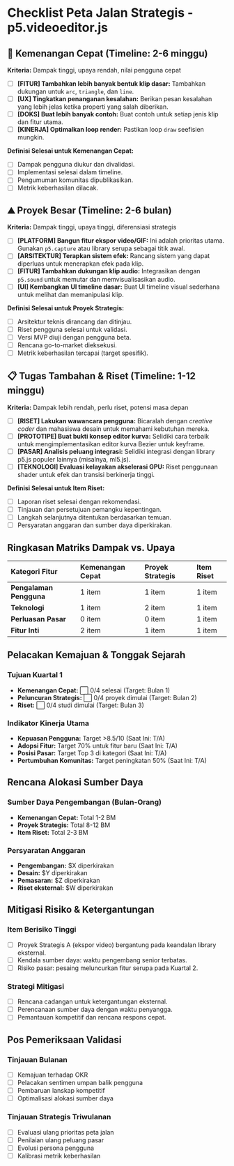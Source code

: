 # Checklist Peta Jalan Strategis - p5.videoeditor.js

## 🥇 Kemenangan Cepat (Timeline: 2-6 minggu)
**Kriteria:** Dampak tinggi, upaya rendah, nilai pengguna cepat

- [ ] **[FITUR] Tambahkan lebih banyak bentuk klip dasar:** Tambahkan dukungan untuk `arc`, `triangle`, dan `line`.
- [ ] **[UX] Tingkatkan penanganan kesalahan:** Berikan pesan kesalahan yang lebih jelas ketika properti yang salah diberikan.
- [ ] **[DOKS] Buat lebih banyak contoh:** Buat contoh untuk setiap jenis klip dan fitur utama.
- [ ] **[KINERJA] Optimalkan loop render:** Pastikan loop `draw` seefisien mungkin.

**Definisi Selesai untuk Kemenangan Cepat:**
- [ ] Dampak pengguna diukur dan divalidasi.
- [ ] Implementasi selesai dalam timeline.
- [ ] Pengumuman komunitas dipublikasikan.
- [ ] Metrik keberhasilan dilacak.

## ⛰️ Proyek Besar (Timeline: 2-6 bulan)
**Kriteria:** Dampak tinggi, upaya tinggi, diferensiasi strategis

- [ ] **[PLATFORM] Bangun fitur ekspor video/GIF:** Ini adalah prioritas utama. Gunakan `p5.capture` atau library serupa sebagai titik awal.
- [ ] **[ARSITEKTUR] Terapkan sistem efek:** Rancang sistem yang dapat diperluas untuk menerapkan efek pada klip.
- [ ] **[FITUR] Tambahkan dukungan klip audio:** Integrasikan dengan `p5.sound` untuk memutar dan memvisualisasikan audio.
- [ ] **[UI] Kembangkan UI timeline dasar:** Buat UI timeline visual sederhana untuk melihat dan memanipulasi klip.

**Definisi Selesai untuk Proyek Strategis:**
- [ ] Arsitektur teknis dirancang dan ditinjau.
- [ ] Riset pengguna selesai untuk validasi.
- [ ] Versi MVP diuji dengan pengguna beta.
- [ ] Rencana go-to-market dieksekusi.
- [ ] Metrik keberhasilan tercapai (target spesifik).

## 📋 Tugas Tambahan & Riset (Timeline: 1-12 minggu)
**Kriteria:** Dampak lebih rendah, perlu riset, potensi masa depan

- [ ] **[RISET] Lakukan wawancara pengguna:** Bicaralah dengan *creative coder* dan mahasiswa desain untuk memahami kebutuhan mereka.
- [ ] **[PROTOTIPE] Buat bukti konsep editor kurva:** Selidiki cara terbaik untuk mengimplementasikan editor kurva Bezier untuk keyframe.
- [ ] **[PASAR] Analisis peluang integrasi:** Selidiki integrasi dengan library p5.js populer lainnya (misalnya, ml5.js).
- [ ] **[TEKNOLOGI] Evaluasi kelayakan akselerasi GPU:** Riset penggunaan shader untuk efek dan transisi berkinerja tinggi.

**Definisi Selesai untuk Item Riset:**
- [ ] Laporan riset selesai dengan rekomendasi.
- [ ] Tinjauan dan persetujuan pemangku kepentingan.
- [ ] Langkah selanjutnya ditentukan berdasarkan temuan.
- [ ] Persyaratan anggaran dan sumber daya diperkirakan.

## Ringkasan Matriks Dampak vs. Upaya

| Kategori Fitur | Kemenangan Cepat | Proyek Strategis | Item Riset |
| :--- | :--- | :--- | :--- |
| **Pengalaman Pengguna** | 1 item | 1 item | 1 item |
| **Teknologi** | 1 item | 2 item | 1 item |
| **Perluasan Pasar** | 0 item | 0 item | 1 item |
| **Fitur Inti** | 2 item | 1 item | 1 item |

## Pelacakan Kemajuan & Tonggak Sejarah

### Tujuan Kuartal 1
- **Kemenangan Cepat:** ⬜ 0/4 selesai (Target: Bulan 1)
- **Peluncuran Strategis:** ⬜ 0/4 proyek dimulai (Target: Bulan 2)
- **Riset:** ⬜ 0/4 studi dimulai (Target: Bulan 3)

### Indikator Kinerja Utama
- **Kepuasan Pengguna:** Target >8.5/10 (Saat Ini: T/A)
- **Adopsi Fitur:** Target 70% untuk fitur baru (Saat Ini: T/A)
- **Posisi Pasar:** Target Top 3 di kategori (Saat Ini: T/A)
- **Pertumbuhan Komunitas:** Target peningkatan 50% (Saat Ini: T/A)

## Rencana Alokasi Sumber Daya

### Sumber Daya Pengembangan (Bulan-Orang)
- **Kemenangan Cepat:** Total 1-2 BM
- **Proyek Strategis:** Total 8-12 BM
- **Item Riset:** Total 2-3 BM

### Persyaratan Anggaran
- **Pengembangan:** $X diperkirakan
- **Desain:** $Y diperkirakan
- **Pemasaran:** $Z diperkirakan
- **Riset eksternal:** $W diperkirakan

## Mitigasi Risiko & Ketergantungan

### Item Berisiko Tinggi
- [ ] Proyek Strategis A (ekspor video) bergantung pada keandalan library eksternal.
- [ ] Kendala sumber daya: waktu pengembang senior terbatas.
- [ ] Risiko pasar: pesaing meluncurkan fitur serupa pada Kuartal 2.

### Strategi Mitigasi
- [ ] Rencana cadangan untuk ketergantungan eksternal.
- [ ] Perencanaan sumber daya dengan waktu penyangga.
- [ ] Pemantauan kompetitif dan rencana respons cepat.

## Pos Pemeriksaan Validasi

### Tinjauan Bulanan
- [ ] Kemajuan terhadap OKR
- [ ] Pelacakan sentimen umpan balik pengguna
- [ ] Pembaruan lanskap kompetitif
- [ ] Optimalisasi alokasi sumber daya

### Tinjauan Strategis Triwulanan
- [ ] Evaluasi ulang prioritas peta jalan
- [ ] Penilaian ulang peluang pasar
- [ ] Evolusi persona pengguna
- [ ] Kalibrasi metrik keberhasilan